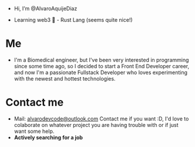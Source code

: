 - Hi, I’m @AlvaroAquijeDiaz

- Learning web3 🚀 - Rust Lang (seems quite nice!)

# Me
- I'm a Biomedical engineer, but I've been very interested in programming since some time ago, so I decided to start a Front
End Developer career, and now I'm a passionate Fullstack Developer who loves experimenting with the newest and hottest technologies.

# Contact me
- Mail: alvarodevcode@outlook.com
Contact me if you want :D, I'd love to colaborate on whatever project you are having trouble with or if just want some help.
- **Actively searching for a job**

<!---
Lol
--->
